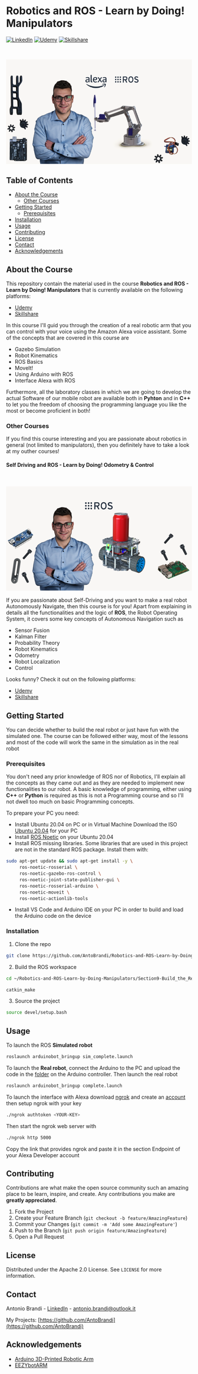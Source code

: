# Robotics and ROS - Learn by Doing! Manipulators
[![LinkedIn][linkedin-shield]][linkedin-url]
[![Udemy][udemy-shield]][udemy-url]
[![Skillshare][skillshare-shield]][skillshare-url]


<!-- PROJECT LOGO -->
<br />
<p align="center">
   <img src="images/cover_manipulators.png" alt="Cover">
</p>


<!-- TABLE OF CONTENTS -->
## Table of Contents

* [About the Course](#about-the-course)
  * [Other Courses](#other-courses)
* [Getting Started](#getting-started)
  * [Prerequisites](#prerequisites)
* [Installation](#installation)
* [Usage](#usage)
* [Contributing](#contributing)
* [License](#license)
* [Contact](#contact)
* [Acknowledgements](#acknowledgements)


<!-- ABOUT THE COURSE -->
## About the Course
This repository contain the material used in the course **Robotics and ROS - Learn by Doing! Manipulators** that is currently available on the following platforms:

* [Udemy](https://www.udemy.com/course/robotics-and-ros-learn-by-doing-manipulators/?couponCode=LEARNBYDOING)
* [Skillshare](https://skl.sh/3UAFaXW)

In this course I'll guid you through the creation of a real robotic arm that you can control with your voice using the Amazon Alexa voice assistant.
Some of the concepts that are covered in this course are

* Gazebo Simulation
* Robot Kinematics
* ROS Basics
* MoveIt!
* Using Arduino with ROS
* Interface Alexa with ROS

Furthermore, all the laboratory classes in which we are going to develop the actual Software of our mobile robot are available both in **Pyhton** and in **C++** to let you the freedom of choosing the programming language you like the most or become proficient in both!


<!-- OTHER COURSES -->
### Other Courses
If you find this course interesting and you are passionate about robotics in general (not limited to manipulators), then you definitely have to take a look at my outher courses!

#### Self Driving and ROS - Learn by Doing! Odometry & Control
<br />
<p align="center">
   <img src="images/cover_self_driving.png" alt="Cover Self-Driving">
</p>

If you are passionate about Self-Driving and you want to make a real robot Autonomously Navigate, then this course is for you! 
Apart from explaining in details all the functionalities and the logic of **ROS**, the Robot Operating System, it covers some key concepts of Autonomous Navigation such as

* Sensor Fusion
* Kalman Filter
* Probability Theory
* Robot Kinematics
* Odometry
* Robot Localization
* Control

Looks funny? Check it out on the following platforms:
* [Udemy](https://www.udemy.com/course/self-driving-and-ros-learn-by-doing-odometry-control/?couponCode=LEARNBYDOING)
* [Skillshare](https://skl.sh/3Jzo74f)


<!-- GETTING STARTED -->
## Getting Started
You can decide whether to build the real robot or just have fun with the simulated one. The course can be followed either way, most of the lessons and most of the code will work the same in the simulation as in the real robot

### Prerequisites
You don't need any prior knowledge of ROS nor of Robotics, I'll explain all the concepts as they came out and as they are needed to implement new functionalities to our robot.
A basic knowledge of programming, either using **C++** or **Python** is required as this is not a Programming course and so I'll not dwell too much on basic Programming concepts.

To prepare your PC you need:
* Install Ubuntu 20.04 on PC or in Virtual Machine
Download the ISO [Ubuntu 20.04](https://ubuntu.com/download/alternative-downloads) for your PC
* Install [ROS Noetic](http://wiki.ros.org/noetic/Installation/Ubuntu) on your Ubuntu 20.04
* Install ROS missing libraries. Some libraries that are used in this project are not in the standard ROS package. Install them with:
```sh
sudo apt-get update && sudo apt-get install -y \
     ros-noetic-rosserial \
     ros-noetic-gazebo-ros-control \
     ros-noetic-joint-state-publisher-gui \
     ros-noetic-rosserial-arduino \
     ros-noetic-moveit \
     ros-noetic-actionlib-tools
```
* Install VS Code and Arduino IDE on your PC in order to build and load the Arduino code on the device


### Installation

1. Clone the repo
```sh
git clone https://github.com/AntoBrandi/Robotics-and-ROS-Learn-by-Doing-Manipulators.git
```
2. Build the ROS workspace
```sh
cd ~/Robotics-and-ROS-Learn-by-Doing-Manipulators/Section9-Build_the_Real_Robot/arduinobot_ws
```
```sh
catkin_make
```
3. Source the project
```sh
source devel/setup.bash
```

<!-- USAGE EXAMPLES -->
## Usage

To launch the ROS **Simulated robot**
```sh
roslaunch arduinobot_bringup sim_complete.launch
```

To launch the **Real robot**, connect the Arduino to the PC and upload the code in the [folder](https://github.com/AntoBrandi/Robotics-and-ROS-Learn-by-Doing-Manipulators/tree/noetic/Section9-Build_the_Real_Robot/arduinobot_ws/src/arduinobot_controller/arduino/ros_robot_control) on the Arduino controller.
Then launch the real robot
```sh
roslaunch arduinobot_bringup complete.launch
```

To launch the interface with Alexa download [ngrok](https://ngrok.com/download) and create an [account](https://dashboard.ngrok.com/signup) then setup ngrok with your key
```sh
./ngrok authtoken <YOUR-KEY>
```
Then start the ngrok web server with
```sh
./ngrok http 5000
```
Copy the link that provides ngrok and paste it in the section Endpoint of your Alexa Developer account


<!-- CONTRIBUTING -->
## Contributing

Contributions are what make the open source community such an amazing place to be learn, inspire, and create. Any contributions you make are **greatly appreciated**.

1. Fork the Project
2. Create your Feature Branch (`git checkout -b feature/AmazingFeature`)
3. Commit your Changes (`git commit -m 'Add some AmazingFeature'`)
4. Push to the Branch (`git push origin feature/AmazingFeature`)
5. Open a Pull Request


<!-- LICENSE -->
## License

Distributed under the Apache 2.0 License. See `LICENSE` for more information.


<!-- CONTACT -->
## Contact

Antonio Brandi - [LinkedIn]([linkedin-url]) - antonio.brandi@outlook.it

My Projects: [https://github.com/AntoBrandi](https://github.com/AntoBrandi)


<!-- ACKNOWLEDGEMENTS -->
## Acknowledgements
* [Arduino 3D-Printed Robotic Arm](https://create.arduino.cc/projecthub/mircemk/arduino-3d-printed-robotic-arm-e824d8?ref=search&ref_id=robot%20arm&offset=86)
* [EEZYbotARM](https://www.thingiverse.com/thing:1015238)


<!-- MARKDOWN LINKS & IMAGES -->
[linkedin-shield]: https://img.shields.io/badge/-LinkedIn-black.svg?style=flat-square&logo=linkedin&colorB=555
[linkedin-url]: https://www.linkedin.com/in/antonio-brandi-512166bb/
[udemy-shield]: https://img.shields.io/badge/-Udemy-black.svg?style=flat-square&logo=udemy&colorB=555
[udemy-url]: https://www.udemy.com/user/antonio-brandi/
[skillshare-shield]: https://img.shields.io/badge/-Skillshare-black.svg?style=flat-square&logo=skillshare&colorB=555
[skillshare-url]: https://www.skillshare.com/en/profile/Antonio-Brandi/471799472
